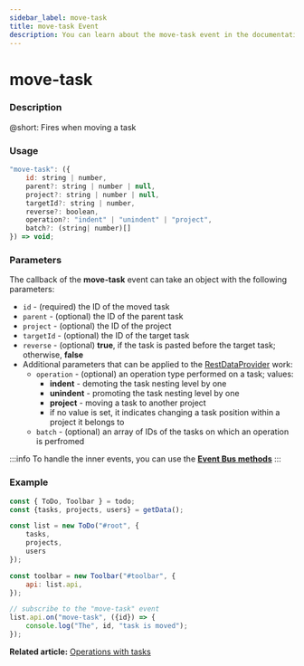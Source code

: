```yaml
---
sidebar_label: move-task
title: move-task Event
description: You can learn about the move-task event in the documentation of the DHTMLX JavaScript To Do List library. Browse developer guides and API reference, try out code examples and live demos, and download a free 30-day evaluation version of DHTMLX To Do List.
---
```


# move-task

### Description

@short: Fires when moving a task

### Usage

~~~js
"move-task": ({
    id: string | number,
    parent?: string | number | null,
    project?: string | number | null,
    targetId?: string | number,
    reverse?: boolean,
    operation?: "indent" | "unindent" | "project",
    batch?: (string| number)[]
}) => void;
~~~

### Parameters

The callback of the **move-task** event can take an object with the following parameters:

- `id` - (required) the ID of the moved task
- `parent` - (optional) the ID of the parent task
- `project` - (optional) the ID of the project
- `targetId` - (optional) the ID of the target task
- `reverse` - (optional) **true**, if the task is pasted before the target task; otherwise, **false**
- Additional parameters that can be applied to the [RestDataProvider](guides/working_with_server.md) work:
    - `operation` - (optional) an operation type performed on a task; values:
        - **indent** - demoting the task nesting level by one
        - **unindent** - promoting the task nesting level by one
        - **project** - moving a task to another project 
        - if no value is set, it indicates changing a task position within a project it belongs to
    - `batch` - (optional) an array of IDs of the tasks on which an operation is perfromed 

:::info
To handle the inner events, you can use the [**Event Bus methods**](category/event-bus-methods.md)
:::

### Example

~~~js {15-17}
const { ToDo, Toolbar } = todo;
const {tasks, projects, users} = getData();

const list = new ToDo("#root", {
    tasks,
    projects,
    users
});

const toolbar = new Toolbar("#toolbar", {
    api: list.api,
});

// subscribe to the "move-task" event
list.api.on("move-task", ({id}) => {
    console.log("The", id, "task is moved"); 
});
~~~ 

**Related article:** [Operations with tasks](guides/task_operations.md#moving-a-task)